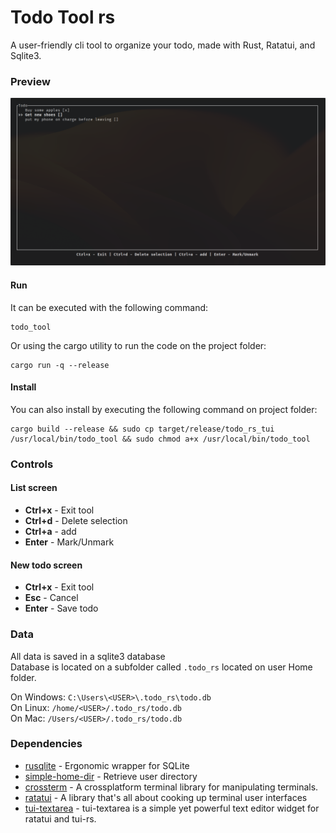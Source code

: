 # Todo Tool rs

A user-friendly cli tool to organize your todo, made with Rust, Ratatui, and Sqlite3.


### Preview
![preview](images/print_001.png)

#### Run
It can be executed with the following command:
```
todo_tool
```
Or using the cargo utility to run the code on the project folder:
```
cargo run -q --release
```

#### Install
You can also install by executing the following command on project folder:
```
cargo build --release && sudo cp target/release/todo_rs_tui /usr/local/bin/todo_tool && sudo chmod a+x /usr/local/bin/todo_tool
```

### Controls
#### List screen
- <b>Ctrl+x</b> - Exit tool
- <b>Ctrl+d</b> - Delete selection 
- <b>Ctrl+a</b> - add 
- <b>Enter</b> - Mark/Unmark
#### New todo screen
- <b>Ctrl+x</b> - Exit tool
- <b>Esc</b> - Cancel 
- <b>Enter</b> - Save todo


### Data
All data is saved in a sqlite3 database<br>
Database is located on a subfolder called `.todo_rs` located on user Home folder.

On Windows: `C:\Users\<USER>\.todo_rs\todo.db`<br>
On Linux: `/home/<USER>/.todo_rs/todo.db`<br>
On Mac: `/Users/<USER>/.todo_rs/todo.db`

### Dependencies
- [rusqlite](https://crates.io/crates/rusqlite) -  Ergonomic wrapper for SQLite 
- [simple-home-dir](https://crates.io/crates/simple-home-dir) - Retrieve user directory
- [crossterm](https://crates.io/crates/crossterm) -  A crossplatform terminal library for manipulating terminals.
- [ratatui](https://crates.io/crates/ratatui) -  A library that's all about cooking up terminal user interfaces
- [tui-textarea](https://crates.io/crates/tui-textarea) -  tui-textarea is a simple yet powerful text editor widget for ratatui and tui-rs.